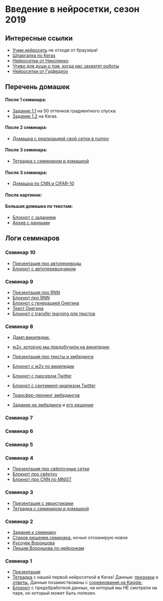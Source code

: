 # Введение в нейросетки, сезон 2019

## Интересные ссылки

* [Учим нейросеть](https://playground.tensorflow.org) не отходя от браузера!
* [Шпаргалка по Keras](https://github.com/FUlyankin/neural_networks/blob/master/HSE_2018/sem_2/Keras_Cheat_Sheet_Python.pdf)
* [Нейросетки от Николенко](https://yadi.sk/i/EIL8nVcLCzR80g)
* [Чтиво для души о том, когда нас захватят роботы](https://yadi.sk/i/zYNv-pLMYLZXfQ)
* [Нейросетки от Гудфедлоу](https://yadi.sk/i/NZIdukL2tpufBA)


## Перечень домашек

#### После 1 семинара:

* [Задание 1.1](https://nbviewer.jupyter.org/github/FUlyankin/neural_nets_hse_dpo/blob/master/sems_2019_spring/sem_1/Homework/hw1_part1_gradient.ipynb) на 50 оттенков градиентного спуска.
* [Задание 1.2](https://nbviewer.jupyter.org/github/FUlyankin/neural_nets_hse_dpo/blob/master/sems_2019_spring/sem_1/Homework/hw_1_part2_keras.ipynb) на Keras.

#### После 2 семинара:

* [Домашка с реализацией свой сетки в numpy](https://github.com/FUlyankin/neural_nets_hse_dpo/raw/master/sems_2019_spring/sem_2/hw2_own_neural_network.zip)

#### После 3 семинара:

* [Тетрадка с семинаром и домашкой](https://nbviewer.jupyter.org/github/FUlyankin/neural_nets_hse_dpo/blob/master/sems_2019_spring/sem_3/2.%20tensorflow_task%20.ipynb)

#### После 3 семинара:

* [Домашка по CNN и CIFAR-10](https://nbviewer.jupyter.org/github/FUlyankin/neural_nets_hse_dpo/blob/master/sems_2019_spring/sem_4/3.%20Keras_CNN.ipynb)

#### После картинок:

#### Большая домашка по текстам:

* [Блокнот с заданием](https://github.com/FUlyankin/neural_nets_hse_dpo/blob/master/sems_2019_spring/sem_10/HW4_2.ipynb)
* [Архив с данными](https://yadi.sk/d/uuyDA2hOdC9VHA)


## Логи семинаров

### Семинар 10

* [Презентация про автопереводы](https://github.com/FUlyankin/neural_nets_hse_dpo/blob/master/sems_2019_spring/sem_10/nn_slides_6.pdf)
* [Блокнот с автопереводчиком](https://nbviewer.jupyter.org/github/FUlyankin/neural_nets_hse_dpo/blob/master/sems_2019_spring/sem_10/autotranslate.ipynb)


### Семинар 9

* [Презентация про RNN](https://github.com/FUlyankin/neural_nets_hse_dpo/blob/master/sems_2019_spring/sem_9/nn_slides_5.pdf)
* [Блокнот про RNN](https://nbviewer.jupyter.org/github/FUlyankin/neural_nets_hse_dpo/blob/master/sems_2019_spring/sem_9/9.1-understanding-recurrent-neural-networks.ipynb)
* [Блокнот с генерацией Онегина](https://nbviewer.jupyter.org/github/FUlyankin/neural_nets_hse_dpo/blob/master/sems_2019_spring/sem_9/LSTM_onegin.ipynb)
* [Текст Онегина](https://github.com/FUlyankin/neural_nets_hse_dpo/blob/master/sems_2019_spring/sem_9/onegin.txt)
* [Блокнот с transfer learning для текстов](https://nbviewer.jupyter.org/github/FUlyankin/neural_nets_hse_dpo/blob/master/sems_2019_spring/sem_9/transfer%20learning.ipynb)


### Семинар 8

* [Дамп википедии.](https://yadi.sk/d/Ddcl3nAiDO2CKQ)
* [w2v, которую мы предобучили на википедии](https://yadi.sk/d/XHQLpVZSc88aUw).

* [Презентация про тексты и эмбединги](https://github.com/FUlyankin/neural_nets_hse_dpo/blob/master/sems_2019_spring/sem_8/nn_slides_4.pdf)
* [Блокнот с w2v по википедии](https://nbviewer.jupyter.org/github/FUlyankin/neural_nets_hse_dpo/blob/master/sems_2019_spring/sem_8/8.1%20wikipedia_w2v.ipynb)
* [Блокнот с парсером Twitter](https://nbviewer.jupyter.org/github/FUlyankin/neural_nets_hse_dpo/blob/master/sems_2019_spring/sem_8/8.2%20Twitter%20parser.ipynb)
* [Блокнот с сентимент-анализом Twitter](https://nbviewer.jupyter.org/github/FUlyankin/neural_nets_hse_dpo/blob/master/sems_2019_spring/sem_8/8.3%20LSTM_sentiment.ipynb)

* [Трансфер-лернинг эмбедингов](https://nbviewer.jupyter.org/github/FUlyankin/neural_nets_hse_dpo/blob/master/sems_2019_spring/sem_8/8.5%20ebeddings_transfer%20learning.ipynb)
* [Задание на эмбединги](https://nbviewer.jupyter.org/github/FUlyankin/neural_nets_hse_dpo/blob/master/sems_2019_spring/sem_8/task.ipynb)  и [его решение](https://nbviewer.jupyter.org/github/FUlyankin/neural_nets_hse_dpo/blob/master/sems_2019_spring/sem_8/task_solve.ipynb)


### Семинар 7

### Семинар 6

### Семинар 5

### Семинар 4
* [Презентация про свёрточные сетки](https://github.com/FUlyankin/neural_nets_hse_dpo/blob/master/sems_2019_spring/sem_4/nn_slides_4.pdf)
* [Блокнот про свёртку](https://nbviewer.jupyter.org/github/FUlyankin/neural_nets_hse_dpo/blob/master/sems_2019_spring/sem_4/1.%20Convolution.ipynb)
* [Блокнот про CNN по MNIST](https://nbviewer.jupyter.org/github/FUlyankin/neural_nets_hse_dpo/blob/master/sems_2019_spring/sem_4/2.%20CNN_MNIST_solve.ipynb)


### Семинар 3
* [Презентация с эвристиками](https://github.com/FUlyankin/neural_nets_hse_dpo/blob/master/sems_2019_spring/sem_3/nn_slides_2.pdf)
* [Тетрадка с семинаром и домашкой](https://nbviewer.jupyter.org/github/FUlyankin/neural_nets_hse_dpo/blob/master/sems_2019_spring/sem_3/2.%20tensorflow_task%20.ipynb)



### Семинар 2
* [Задания к семинару](https://github.com/FUlyankin/neural_nets_hse_dpo/blob/master/sems_2019_spring/sem_2/NN_sem.pdf)
* [Старое решенеи семинара,](https://github.com/FUlyankin/neural_nets_hse_dpo/blob/master/sems_2019_spring/sem_2/NN_sem_solution.pdf) ночью отсканирую новое
* [Кусочек Воронцова](https://github.com/FUlyankin/neural_nets_hse_dpo/blob/master/sems_2019_spring/sem_2/Нейросети_кусочек_Вороцова.pdf)
* [Лекция Воронцова по нейронкам](https://www.youtube.com/watch?v=WjwA5DqxL-c)


### Семинар 1
* [Презентация](https://github.com/FUlyankin/neural_nets_hse_dpo/blob/master/sems_2019_spring/sem_1/nn_slides_1.pdf)
* [Тетрадка](https://nbviewer.jupyter.org/github/FUlyankin/neural_nets_hse_dpo/blob/master/sems_2019_spring/sem_1/Keras_classification_intro.ipynb) с нашей первой нейросеткой в Keras! Данные: [признаки](https://github.com/FUlyankin/neural_nets_hse_dpo/blob/master/sems_2019_spring/sem_1/X_cat.csv) и [ответы.](https://github.com/FUlyankin/neural_nets_hse_dpo/blob/master/sems_2019_spring/sem_1/y_cat.csv) Данные позаимствованы с [соревнования на Kaggle.](https://www.kaggle.com/c/shelter-animal-outcomes)
* [Блокнот](https://nbviewer.jupyter.org/github/FUlyankin/neural_nets_hse_dpo/blob/master/sems_2019_spring/sem_1/original_cats/cats_data_prep.ipynb) с предобработкой данных, на который мы НЕ смотрели на паре, но который может быть полезен.

